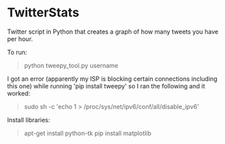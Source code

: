 # TwitterStats
Twitter script in Python that creates a graph of how many tweets you have per hour.

To run:
> python tweepy_tool.py username 

I got an error (apparently my ISP is blocking certain connections including this one) while running 'pip install tweepy' so I ran the following and it worked:
> sudo sh -c 'echo 1 > /proc/sys/net/ipv6/conf/all/disable_ipv6'

Install libraries:
> apt-get install python-tk
> pip install matplotlib
